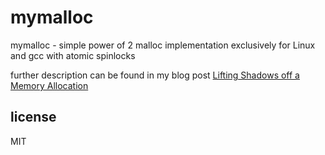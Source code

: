mymalloc
=====

mymalloc - simple power of 2 malloc implementation exclusively for Linux and gcc with atomic spinlocks

further description can be found in my blog post [Lifting Shadows off a Memory Allocation](http://troydm.github.io/blog/2015/08/03/lifting-shadows-off-a-memory-allocation/)


license
-------
MIT
